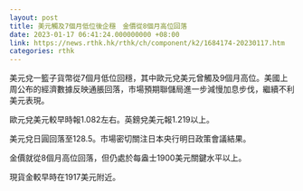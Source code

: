 ```yaml
---
layout: post
title: 美元觸及7個月低位後企穩　金價從8個月高位回落
date: 2023-01-17 06:41:24.000000000 +08:00
link: https://news.rthk.hk/rthk/ch/component/k2/1684174-20230117.htm
categories: rthk
---
```


美元兌一籃子貨幣從7個月低位回穩，其中歐元兌美元曾觸及9個月高位。美國上周公布的經濟數據反映通脹回落，市場預期聯儲局進一步減慢加息步伐，繼續不利美元表現。

歐元兌美元較早時報1.082左右。英鎊兌美元報1.219以上。

美元兌日圓回落至128.5。市場密切關注日本央行明日政策會議結果。

金價就從8個月高位回落，但仍處於每盎士1900美元關鍵水平以上。

現貨金較早時在1917美元附近。
